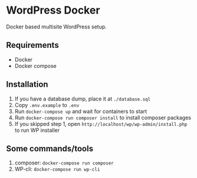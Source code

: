 # WordPress Docker

Docker based multisite WordPress setup.

## Requirements

- Docker
- Docker compose

## Installation

1. If you have a database dump, place it at `./database.sql`
2. Copy `.env.example` to `.env`
3. Run `docker-compose up` and wait for containers to start
4. Run `docker-compose run composer install` to install composer packages
5. If you skipped step 1, open `http://localhost/wp/wp-admin/install.php` to run WP installer

## Some commands/tools

1. composer: `docker-compose run composer`
2. WP-cli: `docker-compose run wp-cli`
